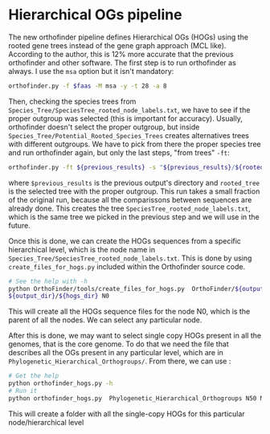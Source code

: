 # Hierarchical OGs pipeline

The new orthofinder pipeline defines Hierarchical OGs (HOGs) using the 
rooted gene trees instead of the gene graph approach (MCL like). According to the author, this is 12% more accurate that the previous orthofinder and other software.
The first step is to run orthofinder as always. I use the `msa` option but it isn't mandatory:

```sh
orthofinder.py -f $faas -M msa -y -t 28 -a 8
```

Then, checking the species trees from `Species_Tree/SpeciesTree_rooted_node_labels.txt`,
we have to see if the proper outgroup was selected (this is important for accuracy).
Usually, orthofinder doesn't select the proper outgroup, but inside `Species_Tree/Potential_Rooted_Species_Trees` 
creates alternatives trees with different outgroups. We have to pick from there the proper species tree and run orthofinder again, but only the last steps, "from trees" `-ft`:

```sh
orthofinder.py -ft ${previous_results} -s "${previous_results}/${rooted_tree}" -y -t 28
```

where `$previous_results` is the previous output's directory and `rooted_tree` is the
selected tree with the proper outgroup. This run takes a small fraction of the original run, because all the comparissons between sequences are already done. This creates the 
tree `SpeciesTree_rooted_node_labels.txt`, which is the same tree we picked in the previous step and we will use in the future.

Once this is done, we can create the HOGs sequences from a specific hierarchical level, 
which is the node name in `Species_Tree/SpeciesTree_rooted_node_labels.txt`. This is 
done by using `create_files_for_hogs.py` included within the Orthofinder source code.

```sh
# See the help with -h
python OrthoFinder/tools/create_files_for_hogs.py  OrthoFinder/${output_dir} \
${output_dir}/${hogs_dir} N0
 ```
 This will create all the HOGs sequence files for the node N0, which is the parent of all the nodes. We can select any particular node.

 After this is done, we may want to select single copy HOGs present in all the genomes, 
 that is the core genome. To do that we need the file that describes all the OGs present in any particular level, which are in `Phylogenetic_Hierarchical_Orthogroups/`.
 From there, we can use :

```sh
# Get the help
python orthofinder_hogs.py -h
# Run it
python orthofinder_hogs.py  Phylogenetic_Hierarchical_Orthogroups N50 N50/HOG_Sequences/ Species_Tree/SpeciesTree_rooted_node_labels.txt 
 ```

 This will create a folder with all the single-copy HOGs for this particular node/hierarchical level


















